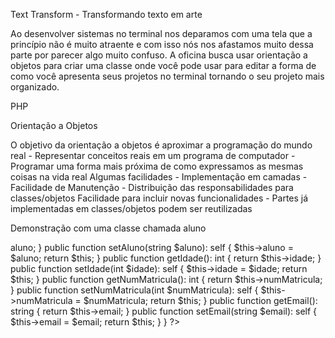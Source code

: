 Text Transform - Transformando texto em arte

Ao desenvolver sistemas no terminal nos deparamos com uma tela que a princípio não é muito atraente e com isso nós nos afastamos muito dessa parte por parecer algo muito confuso.
A oficina busca usar orientação a objetos para criar uma classe onde você pode usar para editar a forma de como você apresenta seus projetos no terminal tornando o seu projeto mais organizado.

PHP



Orientação a Objetos

O objetivo da orientação a objetos é aproximar a programação do mundo real
	- Representar conceitos reais em um programa de computador
 	- Programar uma forma mais próxima de como expressamos as mesmas coisas na vida real
Algumas facilidades
	- Implementação em camadas
 	- Facilidade de Manutenção
  	- Distribuição das responsabilidades para classes/objetos
Facilidade para incluir novas funcionalidades
	- Partes já implementadas em classes/objetos podem ser reutilizadas

 
Demonstração com uma classe chamada aluno


<?php
class Aluno
{
	//Atributos
	private string $aluno;
    private int $idade;
    private int $numMatricula;
    private string $email;


    //Métodos
	public function __construct()
    {
        //Método chamado quando a classe é instanciada
    }

	public function getAluno(): string
	{
		return $this->aluno;
	}

	public function setAluno(string $aluno): self
	{
		$this->aluno = $aluno;

		return $this;
	}

    public function getIdade(): int
    {
        return $this->idade;
    }

    public function setIdade(int $idade): self
    {
        $this->idade = $idade;

        return $this;
    }

    public function getNumMatricula(): int
    {
        return $this->numMatricula;
    }

    public function setNumMatricula(int $numMatricula): self
    {
        $this->numMatricula = $numMatricula;

        return $this;
    }

    public function getEmail(): string
    {
        return $this->email;
    }

    public function setEmail(string $email): self
    {
        $this->email = $email;

        return $this;
    }
}
?>

